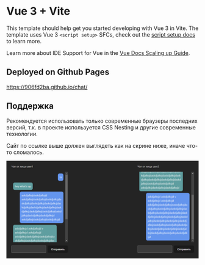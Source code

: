 # Vue 3 + Vite

This template should help get you started developing with Vue 3 in Vite. The template uses Vue 3 `<script setup>` SFCs, check out the [script setup docs](https://v3.vuejs.org/api/sfc-script-setup.html#sfc-script-setup) to learn more.

Learn more about IDE Support for Vue in the [Vue Docs Scaling up Guide](https://vuejs.org/guide/scaling-up/tooling.html#ide-support).

## Deployed on Github Pages
https://906fd2ba.github.io/chat/

## Поддержка
Рекомендуется использовать только современные браузеры последних версий, т.к. в проекте используется CSS Nesting и другие современные технологии.

Сайт по ссылке выше должен выглядеть как на скрине ниже, иначе что-то сломалось.

![preview](/docs/images/chat.png)
